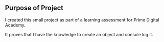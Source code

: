 ## Purpose of Project
I created this small project as part of a learning assessment for Prime Digital Academy.

It proves that I have the knowledge to create an object and console log it.
